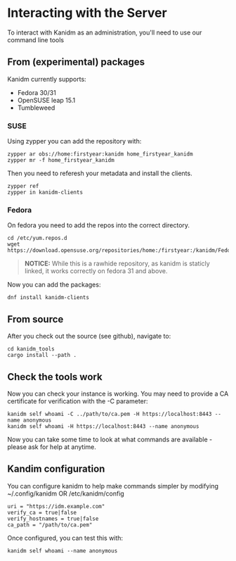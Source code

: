 # Interacting with the Server

To interact with Kanidm as an administration, you'll need to use our command line tools

## From (experimental) packages

Kanidm currently supports:
 * Fedora 30/31
 * OpenSUSE leap 15.1
 * Tumbleweed

### SUSE

Using zypper you can add the repository with:

    zypper ar obs://home:firstyear:kanidm home_firstyear_kanidm
    zypper mr -f home_firstyear_kanidm

Then you need to referesh your metadata and install the clients.

    zypper ref
    zypper in kanidm-clients

### Fedora

On fedora you need to add the repos into the correct directory.

    cd /etc/yum.repos.d
    wget https://download.opensuse.org/repositories/home:/firstyear:/kanidm/Fedora_Rawhide/home:firstyear:kanidm.repo

> **NOTICE:**
> While this is a rawhide repository, as kanidm is staticly linked, it works correctly on fedora
> 31 and above.

Now you can add the packages:

    dnf install kanidm-clients

## From source

After you check out the source (see github), navigate to:

    cd kanidm_tools
    cargo install --path .

## Check the tools work

Now you can check your instance is working. You may need to provide a CA certificate for verification
with the -C parameter:

    kanidm self whoami -C ../path/to/ca.pem -H https://localhost:8443 --name anonymous
    kanidm self whoami -H https://localhost:8443 --name anonymous

Now you can take some time to look at what commands are available - please ask for help at anytime.

## Kandim configuration

You can configure kanidm to help make commands simpler by modifying ~/.config/kanidm OR /etc/kanidm/config

    uri = "https://idm.example.com"
    verify_ca = true|false
    verify_hostnames = true|false
    ca_path = "/path/to/ca.pem"

Once configured, you can test this with:

    kanidm self whoami --name anonymous
